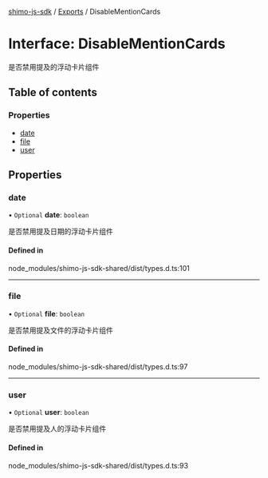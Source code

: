 [shimo-js-sdk](../README.md) / [Exports](../modules.md) / DisableMentionCards

# Interface: DisableMentionCards

是否禁用提及的浮动卡片组件

## Table of contents

### Properties

- [date](DisableMentionCards.md#date)
- [file](DisableMentionCards.md#file)
- [user](DisableMentionCards.md#user)

## Properties

### date

• `Optional` **date**: `boolean`

是否禁用提及日期的浮动卡片组件

#### Defined in

node_modules/shimo-js-sdk-shared/dist/types.d.ts:101

___

### file

• `Optional` **file**: `boolean`

是否禁用提及文件的浮动卡片组件

#### Defined in

node_modules/shimo-js-sdk-shared/dist/types.d.ts:97

___

### user

• `Optional` **user**: `boolean`

是否禁用提及人的浮动卡片组件

#### Defined in

node_modules/shimo-js-sdk-shared/dist/types.d.ts:93
